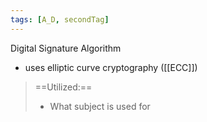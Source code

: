 ```yaml
---
tags: [A_D, secondTag]
---
```


Digital Signature Algorithm
- uses elliptic curve cryptography ([[ECC]])

> ==Utilized:== 
> - What subject is used for